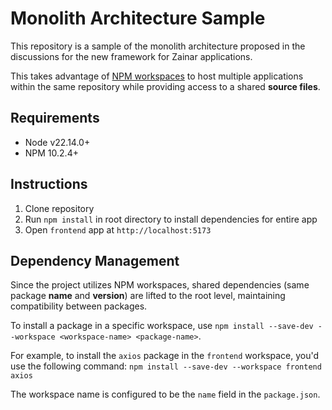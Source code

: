 # Monolith Architecture Sample

This repository is a sample of the monolith architecture proposed in the discussions for the new framework for Zainar
applications.

This takes advantage of [NPM workspaces](https://docs.npmjs.com/cli/v8/using-npm/workspaces) to host multiple
applications within the same repository while providing access to a shared **source files**.

## Requirements

- Node v22.14.0+
- NPM 10.2.4+

## Instructions

1. Clone repository
2. Run `npm install` in root directory to install dependencies for entire app
3. Open `frontend` app at `http://localhost:5173`

## Dependency Management

Since the project utilizes NPM workspaces, shared dependencies (same package **name** and **version**) are lifted to the
root level, maintaining compatibility between packages.

To install a package in a specific workspace, use `npm install --save-dev --workspace <workspace-name> <package-name>`.

For example, to install the `axios` package in the `frontend` workspace, you'd use the following command:
`npm install --save-dev --workspace frontend axios`

The workspace name is configured to be the `name` field in the `package.json`.
